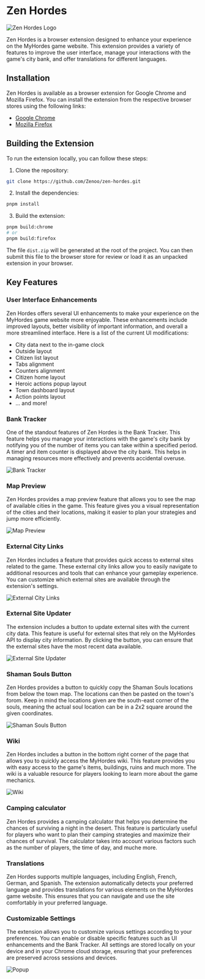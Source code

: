 # Zen Hordes

![Zen Hordes Logo](public/icon-64.png)

Zen Hordes is a browser extension designed to enhance your experience on the MyHordes game website. This extension provides a variety of features to improve the user interface, manage your interactions with the game's city bank, and offer translations for different languages.

## Installation

Zen Hordes is available as a browser extension for Google Chrome and Mozilla Firefox. You can install the extension from the respective browser stores using the following links:

- [Google Chrome](https://chromewebstore.google.com/detail/zen-hordes/mfmegmfbgapnopkjfocndlkbdapaogam)
- [Mozilla Firefox](https://addons.mozilla.org/en-US/firefox/addon/zen-hordes/)

## Building the Extension

To run the extension locally, you can follow these steps:

1. Clone the repository:

```bash
git clone https://github.com/Zenoo/zen-hordes.git
```

2. Install the dependencies:

```bash
pnpm install
```

3. Build the extension:

```bash
pnpm build:chrome
# or
pnpm build:firefox
```

The file `dist.zip` will be generated at the root of the project. You can then submit this file to the browser store for review or load it as an unpacked extension in your browser.

## Key Features

### User Interface Enhancements
Zen Hordes offers several UI enhancements to make your experience on the MyHordes game website more enjoyable. These enhancements include improved layouts, better visibility of important information, and overall a more streamlined interface. Here is a list of the current UI modifications:
- City data next to the in-game clock
- Outside layout
- Citizen list layout
- Tabs alignment
- Counters alignment
- Citizen home layout
- Heroic actions popup layout
- Town dashboard layout
- Action points layout
- ... and more!

### Bank Tracker
One of the standout features of Zen Hordes is the Bank Tracker. This feature helps you manage your interactions with the game's city bank by notifying you of the number of items you can take within a specified period. A timer and item counter is displayed above the city bank. This helps in managing resources more effectively and prevents accidental overuse.

![Bank Tracker](.github/media/bank-tracker.jpeg)

### Map Preview
Zen Hordes provides a map preview feature that allows you to see the map of available cities in the game. This feature gives you a visual representation of the cities and their locations, making it easier to plan your strategies and jump more efficiently.

![Map Preview](.github/media/map-preview.jpeg)

### External City Links
Zen Hordes includes a feature that provides quick access to external sites related to the game. These external city links allow you to easily navigate to additional resources and tools that can enhance your gameplay experience. You can customize which external sites are available through the extension's settings.

![External City Links](.github/media/external-city-links.jpeg)

### External Site Updater

The extension includes a button to update external sites with the current city data. This feature is useful for external sites that rely on the MyHordes API to display city information. By clicking the button, you can ensure that the external sites have the most recent data available.

![External Site Updater](.github/media/update-button.jpeg)

### Shaman Souls Button

Zen Hordes provides a button to quickly copy the Shaman Souls locations from below the town map. The locations can then be pasted on the town's forom. Keep in mind the locations given are the south-east corner of the souls, meaning the actual soul location can be in a 2x2 square around the given coordinates.

![Shaman Souls Button](.github/media/shaman-souls.png)

### Wiki

Zen Hordes includes a button in the bottom right corner of the page that allows you to quickly access the MyHordes wiki. This feature provides you with easy access to the game's items, buildings, ruins and much more. The wiki is a valuable resource for players looking to learn more about the game mechanics.

![Wiki](.github/media/wiki.jpeg)

### Camping calculator

Zen Hordes provides a camping calculator that helps you determine the chances of surviving a night in the desert. This feature is particularly useful for players who want to plan their camping strategies and maximize their chances of survival. The calculator takes into account various factors such as the number of players, the time of day, and muche more.

### Translations
Zen Hordes supports multiple languages, including English, French, German, and Spanish. The extension automatically detects your preferred language and provides translations for various elements on the MyHordes game website. This ensures that you can navigate and use the site comfortably in your preferred language.

### Customizable Settings
The extension allows you to customize various settings according to your preferences. You can enable or disable specific features such as UI enhancements and the Bank Tracker. All settings are stored locally on your device and in your Chrome cloud storage, ensuring that your preferences are preserved across sessions and devices.

![Popup](.github/media/popup.jpeg)
